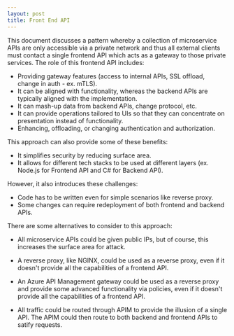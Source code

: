 ```yaml
---
layout: post
title: Front End API
---
```


This document discusses a pattern whereby a collection of microservice APIs are only accessible via a private network and thus all external clients must contact a single frontend API which acts as a gateway to those private services. The role of this frontend API includes:

- Providing gateway features (access to internal APIs, SSL offload, change in auth - ex. mTLS).
- It can be aligned with functionality, whereas the backend APIs are typically aligned with the implementation.
- It can mash-up data from backend APIs, change protocol, etc.
- It can provide operations tailored to UIs so that they can concentrate on presentation instead of functionality.
- Enhancing, offloading, or changing authentication and authorization.

This approach can also provide some of these benefits:

- It simplifies security by reducing surface area.
- It allows for different tech stacks to be used  at different layers (ex. Node.js for Frontend API and C# for Backend API).

However, it also introduces these challenges:

- Code has to be written even for simple scenarios like reverse proxy.
- Some changes can require redeployment of both frontend and backend APIs.

There are some alternatives to consider to this approach:

- All microservice APIs could be given public IPs, but of course, this increases the surface area for attack.

- A reverse proxy, like NGINX, could be used as a reverse proxy, even if it doesn't provide all the capabilities of a frontend API.

- An Azure API Management gateway could be used as a reverse proxy and provide some advanced functionality via policies, even if it doesn't provide all the capabilities of a frontend API.

- All traffic could be routed through APIM to provide the illusion of a single API. The APIM could then route to both backend and frontend APIs to satify requests.
